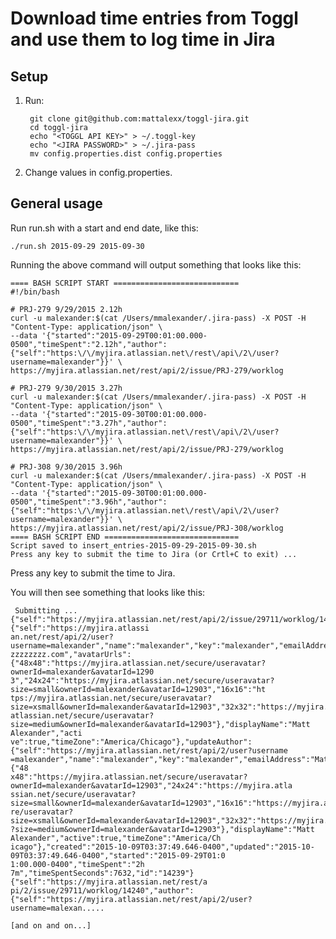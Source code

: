 
Download time entries from Toggl and use them to log time in Jira
=================================================================

## Setup

1. Run:

        git clone git@github.com:mattalexx/toggl-jira.git
        cd toggl-jira
        echo "<TOGGL API KEY>" > ~/.toggl-key
        echo "<JIRA PASSWORD>" > ~/.jira-pass
        mv config.properties.dist config.properties
    
1. Change values in config.properties.

## General usage

Run run.sh with a start and end date, like this:

    ./run.sh 2015-09-29 2015-09-30

Running the above command will output something that looks like this:

    ==== BASH SCRIPT START ============================
    #!/bin/bash

    # PRJ-279 9/29/2015 2.12h
    curl -u malexander:$(cat /Users/mmalexander/.jira-pass) -X POST -H "Content-Type: application/json" \
    --data '{"started":"2015-09-29T00:01:00.000-0500","timeSpent":"2.12h","author":{"self":"https:\/\/myjira.atlassian.net\/rest\/api\/2\/user?username=malexander"}}' \
    https://myjira.atlassian.net/rest/api/2/issue/PRJ-279/worklog

    # PRJ-279 9/30/2015 3.27h
    curl -u malexander:$(cat /Users/mmalexander/.jira-pass) -X POST -H "Content-Type: application/json" \
    --data '{"started":"2015-09-30T00:01:00.000-0500","timeSpent":"3.27h","author":{"self":"https:\/\/myjira.atlassian.net\/rest\/api\/2\/user?username=malexander"}}' \
    https://myjira.atlassian.net/rest/api/2/issue/PRJ-279/worklog

    # PRJ-308 9/30/2015 3.96h
    curl -u malexander:$(cat /Users/mmalexander/.jira-pass) -X POST -H "Content-Type: application/json" \
    --data '{"started":"2015-09-30T00:01:00.000-0500","timeSpent":"3.96h","author":{"self":"https:\/\/myjira.atlassian.net\/rest\/api\/2\/user?username=malexander"}}' \
    https://myjira.atlassian.net/rest/api/2/issue/PRJ-308/worklog
    ==== BASH SCRIPT END ==============================
    Script saved to insert_entries-2015-09-29-2015-09-30.sh
    Press any key to submit the time to Jira (or Crtl+C to exit) ...
    
Press any key to submit the time to Jira.

You will then see something that looks like this:

     Submitting ...
    {"self":"https://myjira.atlassian.net/rest/api/2/issue/29711/worklog/14239","author":{"self":"https://myjira.atlassi
    an.net/rest/api/2/user?username=malexander","name":"malexander","key":"malexander","emailAddress":"Matt.Alexander@zz
    zzzzzzzz.com","avatarUrls":{"48x48":"https://myjira.atlassian.net/secure/useravatar?ownerId=malexander&avatarId=1290
    3","24x24":"https://myjira.atlassian.net/secure/useravatar?size=small&ownerId=malexander&avatarId=12903","16x16":"ht
    tps://myjira.atlassian.net/secure/useravatar?size=xsmall&ownerId=malexander&avatarId=12903","32x32":"https://myjira.
    atlassian.net/secure/useravatar?size=medium&ownerId=malexander&avatarId=12903"},"displayName":"Matt Alexander","acti
    ve":true,"timeZone":"America/Chicago"},"updateAuthor":{"self":"https://myjira.atlassian.net/rest/api/2/user?username
    =malexander","name":"malexander","key":"malexander","emailAddress":"Matt.Alexander@zzzzzzzzzz.com","avatarUrls":{"48
    x48":"https://myjira.atlassian.net/secure/useravatar?ownerId=malexander&avatarId=12903","24x24":"https://myjira.atla
    ssian.net/secure/useravatar?size=small&ownerId=malexander&avatarId=12903","16x16":"https://myjira.atlassian.net/secu
    re/useravatar?size=xsmall&ownerId=malexander&avatarId=12903","32x32":"https://myjira.atlassian.net/secure/useravatar
    ?size=medium&ownerId=malexander&avatarId=12903"},"displayName":"Matt Alexander","active":true,"timeZone":"America/Ch
    icago"},"created":"2015-10-09T03:37:49.646-0400","updated":"2015-10-09T03:37:49.646-0400","started":"2015-09-29T01:0
    1:00.000-0400","timeSpent":"2h 7m","timeSpentSeconds":7632,"id":"14239"}{"self":"https://myjira.atlassian.net/rest/a
    pi/2/issue/29711/worklog/14240","author":{"self":"https://myjira.atlassian.net/rest/api/2/user?username=malexan.....
    
    [and on and on...]
    
